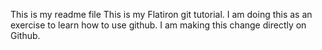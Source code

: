 This is my readme file
This is my Flatiron git tutorial. I am doing this as an exercise to 
learn how to use github. 
I am making this change directly on Github. 
